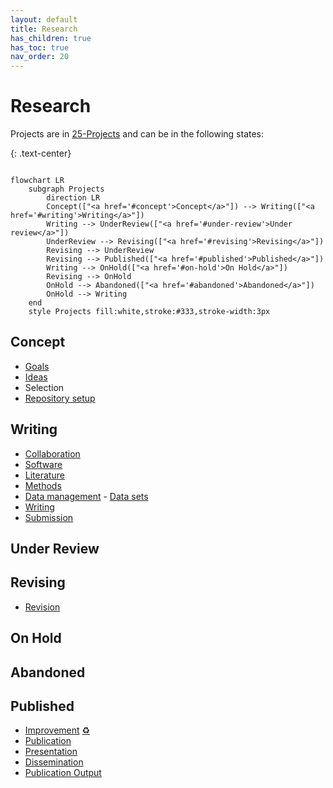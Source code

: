 ```yaml
---
layout: default
title: Research
has_children: true
has_toc: true
nav_order: 20
---
```


# Research

Projects are in [25-Projects](25-projects.html) and can be in the following states:

{: .text-center}
```mermaid

flowchart LR
    subgraph Projects
        direction LR
        Concept(["<a href='#concept'>Concept</a>"]) --> Writing(["<a href='#writing'>Writing</a>"])
        Writing --> UnderReview(["<a href='#under-review'>Under review</a>"])
        UnderReview --> Revising(["<a href='#revising'>Revising</a>"])
        Revising --> UnderReview
        Revising --> Published(["<a href='#published'>Published</a>"])
        Writing --> OnHold(["<a href='#on-hold'>On Hold</a>"])
        Revising --> OnHold
        OnHold --> Abandoned(["<a href='#abandoned'>Abandoned</a>"])
        OnHold --> Writing
    end
    style Projects fill:white,stroke:#333,stroke-width:3px

```
<!-- TODO: Cover Research data management, and reproducibility (but check with the team before publishing data - make sure confidential data is protected) -->

## Concept

- [Goals](20_processes/20.01.goals.html)
- [Ideas](20_processes/20.09.ideas.html)
- Selection
- [Repository setup](20_processes/20.15.repo-setup.html)

## Writing

- [Collaboration](20_processes/20.16.collaboration.html)
- [Software](24-software.html)
- [Literature](22-literature.html)
- [Methods](20_processes/20.18.methods.html)
- [Data management](20_processes/20.17.data.html) - [Data sets](23-data.html)
- [Writing](20_processes/20.29.writing.html)
- [Submission](20_processes/20.30.pre-submission.html)

## Under Review

## Revising

- [Revision](20_processes/20.32.revision.html)

## On Hold

## Abandoned

## Published

- [Improvement](20_processes/20.35.improvement.html) <a href='{{ site.baseurl }}/docs/00.goals.html'>♻️</a>
- [Publication](20_processes/20.33.publication.html)
- [Presentation](20_processes/20.28.presentation.html)
- [Dissemination](20_processes/20.34.dissemination.html)
- [Publication Output](29-publications.html)
